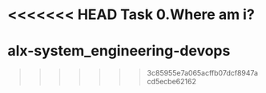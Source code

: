 <<<<<<< HEAD
Task 0.Where am i?
=======
# alx-system_engineering-devops
>>>>>>> 3c85955e7a065acffb07dcf8947acd5ecbe62162
